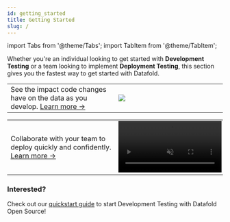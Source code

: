 ```yaml
---
id: getting_started
title: Getting Started
slug: /
---
```

import Tabs from '@theme/Tabs';
import TabItem from '@theme/TabItem';

Whether you're an individual looking to get started with **Development Testing** or a team looking to implement **Deployment Testing**, this section gives you the fastest way to get started with Datafold.

<Tabs>
  <TabItem value="diff_ui" label="Development Testing" >
    <table>
      <tr>
          <td width="50%">
          See the impact code changes have on the data as you develop. <a href="development_testing">Learn more &rarr;</a>
          </td>
          <td width="50%">
          <img src={'/img/development_testing_gif.gif'} />
          </td>
      </tr>
    </table>
  </TabItem>

  <TabItem value="datadiff_in_ci" label="Deployment Testing" >
    <table>
      <tr>
          <td width="50%">
          Collaborate with your team to deploy quickly and confidently. <a href="deployment_testing">Learn more &rarr;</a>
          </td>
          <td width="50%"><video src="https://datafold-public.s3.us-west-2.amazonaws.com/small-video-01.mp4" preload="metadata" autoplay="autoplay" loop="loop" muted="" width="102%" height="auto%"></video></td>
      </tr>
    </table>
  </TabItem>
</Tabs>

### Interested?
Check out our [quickstart guide](development_testing/open_source) to start Development Testing with Datafold Open Source!
